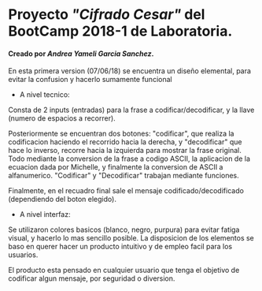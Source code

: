﻿# Proyecto *"Cifrado Cesar"* del BootCamp 2018-1 de Laboratoria.
#### Creado por *Andrea Yameli Garcia Sanchez*.

En esta primera version (07/06/18) se encuentra un diseño elemental, para evitar la confusion y hacerlo sumamente funcional

* A nivel tecnico:

Consta de 2 inputs (entradas) para la frase a codificar/decodificar, y la llave (numero de espacios a recorrer).

Posteriormente se encuentran dos botones: "codificar", que realiza la codificacion haciendo el recorrido hacia la derecha,
y "decodificar" que hace lo inverso, recorre hacia la izquierda para mostrar la frase original. Todo mediante la conversion de la
frase a codigo ASCII, la aplicacion de la ecuacion dada por Michelle, y finalmente la conversion de ASCII a alfanumerico.
"Codificar" y "Decodificar" trabajan mediante funciones.

Finalmente, en el recuadro final sale el mensaje codificado/decodificado (dependiendo del boton elegido).

* A nivel interfaz:

Se utilizaron colores basicos (blanco, negro, purpura) para evitar fatiga visual, y hacerlo lo mas sencillo posible.
La disposicion de los elementos se baso en querer hacer un producto intuitivo y de empleo facil para los usuarios.

El producto esta pensado en cualquier usuario que tenga el objetivo de codificar algun mensaje, por seguridad o diversion.